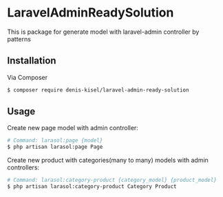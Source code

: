 # LaravelAdminReadySolution

This is package for generate model with laravel-admin controller by patterns

## Installation

Via Composer

``` bash
$ composer require denis-kisel/laravel-admin-ready-solution
```

## Usage

Create new page model with admin controller:
``` bash
# Command: larasol:page {model}
$ php artisan larasol:page Page

```

Create new product with categories(many to many) models with admin controllers:
``` bash
# Command: larasol:category-product {category_model} {product_model}
$ php artisan larasol:category-product Category Product

```
